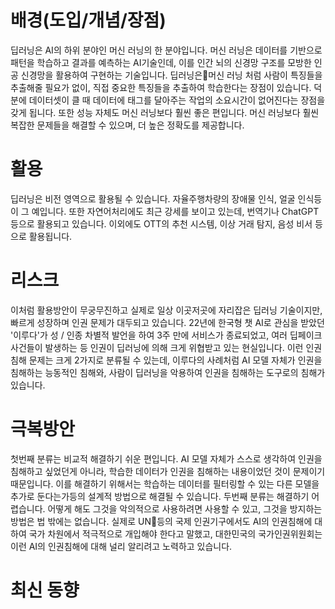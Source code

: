 # 배경(도입/개념/장점)
딥러닝은 AI의 하위 분야인 머신 러닝의 한 분야입니다. 머신 러닝은 데이터를 기반으로 패턴을 학습하고 결과를 예측하는 AI기술인데, 이를 인간 뇌의 신경망 구조를 모방한 인공 신경망을 활용하여 구현하는 기술입니다.
딥러닝은머신 러닝 처럼 사람이 특징들을 추출해줄 필요가 없이, 직접 중요한 특징들을 추출하여 학습한다는 장점이 있습니다. 덕분에 데이터셋이 클 때 데이터에 태그를 달아주는 작업의 소요시간이 없어진다는 장점을 갖게 됩니다.
또한 성능 자체도 머신 러닝보다 훨씬 좋은 편입니다. 머신 러닝보다 훨씬 복잡한 문제들을 해결할 수 있으며, 더 높은 정확도를 제공합니다.

# 활용
딥러닝은 비전 영역으로 활용될 수 있습니다. 자율주행차량의 장애물 인식, 얼굴 인식등이 그 예입니다. 또한 자연어처리에도 최근 강세를 보이고 있는데, 번역기나 ChatGPT등으로 활용되고 있습니다. 이외에도 OTT의 추천 시스템, 이상 거래 탐지, 음성 비서 등으로 활용됩니다.

# 리스크
이처럼 활용방안이 무궁무진하고 실제로 일상 이곳저곳에 자리잡은 딥러닝 기술이지만, 빠르게 성장하며 인권 문제가 대두되고 있습니다. 22년에 한국형 챗 AI로 관심을 받았던 '이루다'가 성 / 인종 차별적 발언을 하여 3주 만에 서비스가 종료되었고, 여러 딥페이크 사건들이 발생하는 등 인권이 딥러닝에 의해 크게 위협받고 있는 현실입니다.
이런 인권침해 문제는 크게 2가지로 분류될 수 있는데, 이루다의 사례처럼 AI 모델 자체가 인권을 침해하는 능동적인 침해와, 사람이 딥러닝을 악용하여 인권을 침해하는 도구로의 침해가 있습니다.

# 극복방안
첫번째 분류는 비교적 해결하기 쉬운 편입니다. AI 모델 자체가 스스로 생각하여 인권을 침해하고 싶었던게 아니라, 학습한 데이터가 인권을 침해하는 내용이었던 것이 문제이기 때문입니다. 이를 해결하기 위해서는 학습하는 데이터를 필터링할 수 있는 다른 모델을 추가로 둔다는가등의 설계적 방법으로 해결될 수 있습니다.
두번째 분류는 해결하기 어렵습니다. 어떻게 해도 그것을 악의적으로 사용하려면 사용할 수 있고, 그것을 방지하는 방법은 법 밖에는 없습니다. 실제로 UN등의 국제 인권기구에서도 AI의 인권침해에 대하여 국가 차원에서 적극적으로 개입해야 한다고 말했고, 대한민국의 국가인권위원회는 이런 AI의 인권침해에 대해 널리 알리려고 노력하고 있습니다.

# 최신 동향
